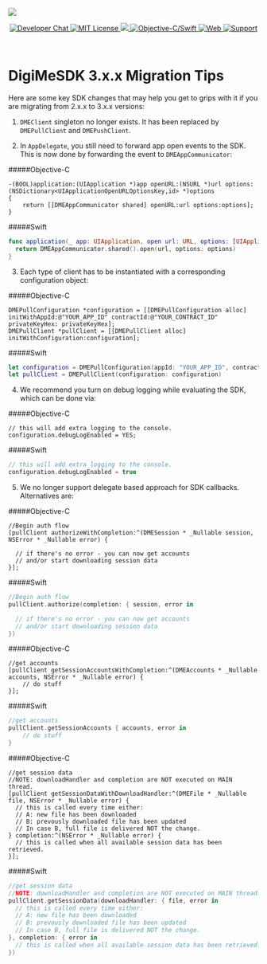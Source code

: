 ![](https://securedownloads.digi.me/partners/digime/SDKReadmeBanner.png)

<p align="center">
    <a href="https://developers.digi.me/slack/join">
        <img src="https://img.shields.io/badge/chat-slack-blueviolet.svg" alt="Developer Chat">
    </a>
    <a href="LICENSE">
        <img src="https://img.shields.io/badge/license-apache 2.0-blue.svg" alt="MIT License">
    </a>
    <a href="#">
    	<img src="https://img.shields.io/badge/build-passing-brightgreen.svg">
    </a>
    <a href="https://swift.org">
        <img src="https://img.shields.io/badge/language-objectivec/swift-orange.svg" alt="Objective-C/Swift">
    </a>
    <a href="https://developers.digi.me">
        <img src="https://img.shields.io/badge/web-digi.me-red.svg" alt="Web">
    </a>
    <a href="https://digime.freshdesk.com/support/solutions/9000115894">
        <img src="https://img.shields.io/badge/support-freshdesk-721744.svg" alt="Support">
    </a>
</p>

<br>

# DigiMeSDK 3.x.x Migration Tips
Here are some key SDK changes that may help you get to grips with it if you are migrating from 2.x.x to 3.x.x versions:

1. `DMEClient` singleton no longer exists. It has been replaced by `DMEPullClient` and `DMEPushClient`.

2. In `AppDelegate`, you still need to forward app open events to the SDK. This is now done by forwarding the event to `DMEAppCommunicator`:

#####Objective-C
```objc
-(BOOL)application:(UIApplication *)app openURL:(NSURL *)url options:(NSDictionary<UIApplicationOpenURLOptionsKey,id> *)options
{
	return [[DMEAppCommunicator shared] openURL:url options:options];
}
```

#####Swift
```swift
func application(_ app: UIApplication, open url: URL, options: [UIApplication.OpenURLOptionsKey : Any] = [:]) -> Bool {
  return DMEAppCommunicator.shared().open(url, options: options)
}
```

3. Each type of client has to be instantiated with a corresponding configuration object:

#####Objective-C
```objc
DMEPullConfiguration *configuration = [[DMEPullConfiguration alloc] initWithAppId:@"YOUR_APP_ID" contractId:@"YOUR_CONTRACT_ID" privateKeyHex: privateKeyHex];
DMEPullClient *pullClient = [[DMEPullClient alloc] initWithConfiguration:configuration];
```

#####Swift
```swift
let configuration = DMEPullConfiguration(appId: "YOUR_APP_ID", contractId: "YOUR_CONTRACT_ID", privateKeyHex: privateKeyHex)
let pullClient = DMEPullClient(configuration: configuration)
```

4. We recommend you turn on debug logging while evaluating the SDK, which can be done via:

#####Objective-C
```objc
// this will add extra logging to the console.
configuration.debugLogEnabled = YES;
```

#####Swift
```swift
// this will add extra logging to the console.
configuration.debugLogEnabled = true
```

5. We no longer support delegate based approach for SDK callbacks. Alternatives are:

#####Objective-C
```objc
//Begin auth flow
[pullClient authorizeWithCompletion:^(DMESession * _Nullable session, NSError * _Nullable error) {

  // if there's no error - you can now get accounts
  // and/or start downloading session data
}];
```

#####Swift
```swift
//Begin auth flow
pullClient.authorize(completion: { session, error in

  // if there's no error - you can now get accounts
  // and/or start downloading session data
})
```

#####Objective-C
```objc
//get accounts
[pullClient getSessionAccountsWithCompletion:^(DMEAccounts * _Nullable accounts, NSError * _Nullable error) {
	// do stuff
}];
```

#####Swift
```swift
//get accounts
pullClient.getSessionAccounts { accounts, error in
	// do stuff
}
```

#####Objective-C
```objc
//get session data
//NOTE: downloadHandler and completion are NOT executed on MAIN thread.
[pullClient getSessionDataWithDownloadHandler:^(DMEFile * _Nullable file, NSError * _Nullable error) {
  // this is called every time either:
  // A: new file has been downloaded
  // B: prevously downloaded file has been updated
  // In case B, full file is delivered NOT the change.
} completion:^(NSError * _Nullable error) {
  // this is called when all available session data has been retrieved.
}];
```

#####Swift
```swift
//get session data
//NOTE: downloadHandler and completion are NOT executed on MAIN thread.
pullClient.getSessionData(downloadHandler: { file, error in
  // this is called every time either:
  // A: new file has been downloaded
  // B: prevously downloaded file has been updated
  // In case B, full file is delivered NOT the change.
}, completion: { error in
  // this is called when all available session data has been retrieved.
})
```
